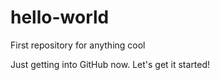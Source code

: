 # hello-world
First repository for anything cool

Just getting into GitHub now. Let's get it started!
